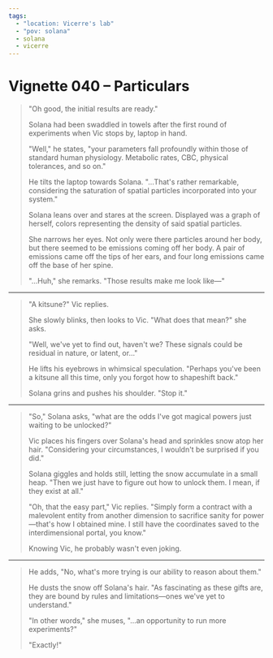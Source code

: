 ```yaml
---
tags:
  - "location: Vicerre's lab"
  - "pov: solana"
  - solana
  - vicerre
---
```


# Vignette 040 – Particulars

> "Oh good, the initial results are ready."
>
> Solana had been swaddled in towels after the first round of experiments when Vic stops by, laptop in hand.
>
> "Well," he states, "your parameters fall profoundly within those of standard human physiology. Metabolic rates, CBC, physical tolerances, and so on."
>
> He tilts the laptop towards Solana. "...That's rather remarkable, considering the saturation of spatial particles incorporated into your system."
>
> Solana leans over and stares at the screen. Displayed was a graph of herself, colors representing the density of said spatial particles.
>
> She narrows her eyes. Not only were there particles around her body, but there seemed to be emissions coming off her body. A pair of emissions came off the tips of her ears, and four long emissions came off the base of her spine.
>
> "...Huh," she remarks. "Those results make me look like—"

---

> "A kitsune?" Vic replies.
>
> She slowly blinks, then looks to Vic. "What does that mean?" she asks.
>
> "Well, we've yet to find out, haven't we? These signals could be residual in nature, or latent, or..."
>
> He lifts his eyebrows in whimsical speculation. "Perhaps you've been a kitsune all this time, only you forgot how to shapeshift back."
>
> Solana grins and pushes his shoulder. "Stop it."

---

> "So," Solana asks, "what are the odds I've got magical powers just waiting to be unlocked?"
>
> Vic places his fingers over Solana's head and sprinkles snow atop her hair. "Considering your circumstances, I wouldn't be surprised if you did."
>
> Solana giggles and holds still, letting the snow accumulate in a small heap. "Then we just have to figure out how to unlock them. I mean, if they exist at all."
>
> "Oh, that the easy part," Vic replies. "Simply form a contract with a malevolent entity from another dimension to sacrifice sanity for power—that's how I obtained mine. I still have the coordinates saved to the interdimensional portal, you know."
>
> Knowing Vic, he probably wasn't even joking.

---

> He adds, "No, what's more trying is our ability to reason about them."
>
> He dusts the snow off Solana's hair. "As fascinating as these gifts are, they are bound by rules and limitations—ones we've yet to understand."
>
> "In other words," she muses, "...an opportunity to run more experiments?"
>
> "Exactly!"
